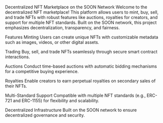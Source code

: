 Decentralized NFT Marketplace on the SOON Network
Welcome to the decentralized NFT marketplace! This platform allows users to mint, buy, sell, and trade NFTs with robust features like auctions, royalties for creators, and support for multiple NFT standards. Built on the SOON network, this project emphasizes decentralization, transparency, and fairness.

Features
Minting
Users can create unique NFTs with customizable metadata such as images, videos, or other digital assets.

Trading
Buy, sell, and trade NFTs seamlessly through secure smart contract interactions.

Auctions
Conduct time-based auctions with automatic bidding mechanisms for a competitive buying experience.

Royalties
Enable creators to earn perpetual royalties on secondary sales of their NFTs.

Multi-Standard Support
Compatible with multiple NFT standards (e.g., ERC-721 and ERC-1155) for flexibility and scalability.

Decentralized Infrastructure
Built on the SOON network to ensure decentralized governance and security.

